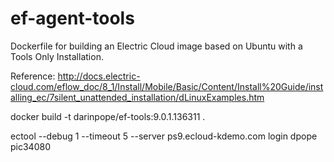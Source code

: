 # ef-agent-tools

Dockerfile for building an Electric Cloud image based on Ubuntu with a Tools Only Installation.

Reference: http://docs.electric-cloud.com/eflow_doc/8_1/Install/Mobile/Basic/Content/Install%20Guide/installing_ec/7silent_unattended_installation/dLinuxExamples.htm


docker build -t  darinpope/ef-tools:9.0.1.136311 .

ectool --debug 1 --timeout 5 --server ps9.ecloud-kdemo.com login dpope pic34080